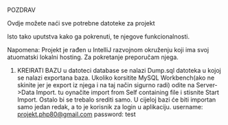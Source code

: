 POZDRAV

Ovdje možete naći sve potrebne datoteke za projekt

Isto tako uputstva kako ga pokrenuti, te njegove funkcionalnosti.

Napomena: Projekt je rađen u IntelliJ razvojnom okruženju koji ima svoj atuomatski lokalni hosting. Za pokretanje preporučam njega.

1. KREIRATI BAZU
  u datoteci database se nalazi Dump.sql datoteka u kojoj se nalazi exportana baza. 
  Ukoliko korsitite MySQL Workbench(ako ne skinite jer je export iz njega i na taj način sigurno radi) odite na Server->Data Import. tu oynačite import from Self containing file i stisnite Start Import.
  Ostalo bi se trebalo srediti samo.
  U cijeloj bazi će biti importan samo jedan redak, a to je korisnik za login u aplikaciju. 
  username: projekt.php80@gmail.com
  password: test
